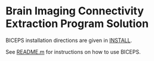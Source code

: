 # Brain Imaging Connectivity Extraction Program Solution

BICEPS installation directions are given in [INSTALL](./INSTALL.md).

See [README.m](./README/README.m) for instructions on how to use BICEPS.
